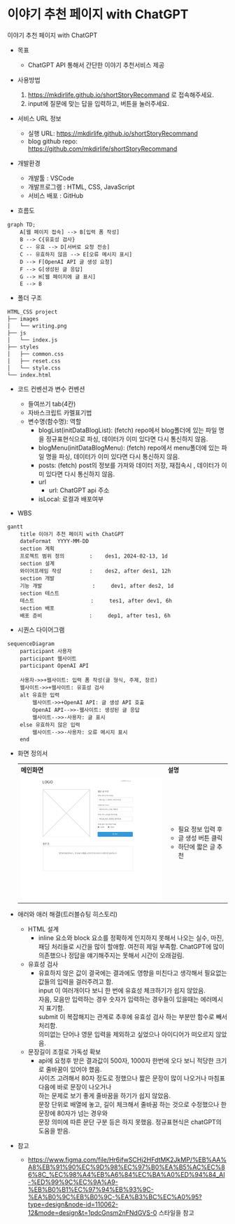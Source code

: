 
# 이야기 추천 페이지 with ChatGPT
이야기 추천 페이지 with ChatGPT

* 목표
    * ChatGPT API 통해서 간단한 이야기 추천서비스 제공

* 사용방법
    1. https://mkdirlife.github.io/shortStoryRecommand 로 접속해주세요.
    2. input에 질문에 맞는 답을 입력하고, 버튼을 눌러주세요.

* 서비스 URL 정보
    * 실행 URL: https://mkdirlife.github.io/shortStoryRecommand
    * blog github repo: https://github.com/mkdirlife/shortStoryRecommand

* 개발환경
   * 개발툴 : VSCode
   * 개발프로그램 : HTML, CSS, JavaScript
   * 서비스 배포 : GitHub    

* 흐름도
```mermaid
graph TD;
    A[웹 페이지 접속] --> B[입력 폼 작성]
    B --> C{유효성 검사}
    C -- 유효 --> D[서버로 요청 전송]
    C -- 유효하지 않음 --> E[오류 메시지 표시]
    D --> F[OpenAI API 글 생성 요청]
    F --> G[생성된 글 응답]
    G --> H[웹 페이지에 글 표시]
    E --> B
```

* 폴더 구조
```
HTML_CSS project
├── images
│   └── writing.png
├── js
│   └── index.js
├── styles
│   ├── common.css
│   ├── reset.css
│   └── style.css
└── index.html
```

* 코드 컨벤션과 변수 컨벤션
   * 들여쓰기 tab(4칸)
   * 자바스크립트 카멜표기법 
    * 변수명(함수명): 역할
        * blogList(initDataBlogList): (fetch) repo에서 blog폴더에 있는 파일 명을 정규표현식으로 파싱, 데이터가 이미 있다면 다시 통신하지 않음.
        * blogMenu(initDataBlogMenu): (fetch) repo에서 menu폴더에 있는 파일 명을 파싱, 데이터가 이미 있다면 다시 통신하지 않음.
        * posts: (fetch) post의 정보를 가져와 데이터 저장, 재접속시 , 데이터가 이미 있다면 다시 통신하지 않음.
        * url
            * url: ChatGPT api 주소
        * isLocal: 로컬과 배포여부

* WBS
```mermaid
gantt
    title 이야기 추천 페이지 with ChatGPT
    dateFormat  YYYY-MM-DD
    section 계획
    프로젝트 범위 정의        :    des1, 2024-02-13, 1d
    section 설계
    와이어프레임 작성         :    des2, after des1, 12h
    section 개발
    기능 개발                :     dev1, after des2, 1d
    section 테스트
    테스트                  :     tes1, after dev1, 6h
    section 배포
    배포 준비               :     dep1, after tes1, 6h
```

* 시퀀스 다이어그램
```mermaid
sequenceDiagram
    participant 사용자
    participant 웹사이트
    participant OpenAI API

    사용자->>+웹사이트: 입력 폼 작성(글 형식, 주제, 장르)
    웹사이트->>+웹사이트: 유효성 검사
    alt 유효한 입력
        웹사이트->>+OpenAI API: 글 생성 API 호출
        OpenAI API-->>-웹사이트: 생성된 글 응답
        웹사이트-->>-사용자: 글 표시
    else 유효하지 않은 입력
        웹사이트-->>-사용자: 오류 메시지 표시
    end
```

* 화면 정의서
    <table>
        <tr>
            <th>메인화면</th>
            <th>설명</th>
        </tr>
        <tr>
            <td width="70%">
                <img src="README%20image/orm_project.jpg">
            </td>
            <td>
                <ul>
                    <li>필요 정보 입력 후</li>
                    <li>글 생성 버튼 클릭</li>
                    <li>하단에 짧은 글 추천</li>
                </ul>
            </td>
        </tr>
    </table>

* 애러와 애러 해결(트러블슈팅 히스토리)
    * HTML 설계
        * inline 요소와 block 요소를 정확하게 인지하지 못해서 나오는 실수, 마진, 패딩 처리들로 시간을 많이 할애함.
          여전히 제일 부족함. ChatGPT에 많이 의존했으나 정답을 얘기해주지는 못해서 시간이 오래걸림.
    * 유효성 검사
        * 유효하지 않은 값이 결국에는 결과에도 영향을 미친다고 생각해서 필요없는 값들의 입력을 걸러주려고 함.<br>
          input 이 여러개이다 보니 한 번에 유효성 체크하기가 쉽지 않았음.<br>
          자음, 모음만 입력하는 경우 숫자가 입력하는 경우들이 있을때는 에러메시지 표기함.<br>
          submit 이 복잡해지는 관계로 추후에 유효성 검사 하는 부분만 함수로 빼서 처리함.<br>
          의미없는 단어나 영문 입력을 제외하고 싶었으나 아이디어가 떠오르지 않았음.<br>
    * 문장길이 조절로 가독성 확보
        * api에 요청후 받은 결과값이 500자, 1000자 한번에 오다 보니 적당한 크기로 줄바꿈이 있어야 했음.<br>
          사이즈 고려해서 80자 정도로 정했으나 짧은 문장이 많이 나오거나 마침표 다음에 바로 문장이 나오거나<br>
          하는 문제로 보기 좋게 줄바꿈을 하기가 쉽지 않았음.<br>
          문장 단위로 배열에 놓고, 길이 체크해서 줄바꿈 하는 것으로 수정했으나 한 문장에 80자가 넘는 경우와<br>
          문장 의미에 따른 문단 구분 등은 하지 못했음. 정규표현식은 chatGPT의 도움을 받음.<br>

* 참고
    * https://www.figma.com/file/Hr6ifwSCHj2HFdtMK2JkMP/%EB%AA%A8%EB%91%90%EC%9D%98%EC%97%B0%EA%B5%AC%EC%86%8C_%EC%98%A4%EB%A6%84%EC%BA%A0%ED%94%84_AI-%ED%99%9C%EC%9A%A9-%EB%B0%B1%EC%97%94%EB%93%9C-%EA%B0%9C%EB%B0%9C-%EA%B3%BC%EC%A0%95?type=design&node-id=110062-12&mode=design&t=1pdcGnsm2nFNdGVS-0 스타일을 참고


